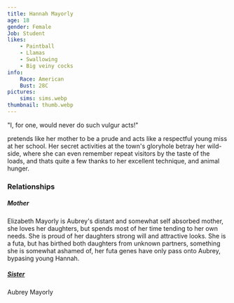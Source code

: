 ```yaml
---
title: Hannah Mayorly
age: 18
gender: Female
Job: Student
likes: 
    - Paintball
    - Llamas
    - Swallowing
    - Big veiny cocks
info:
    Race: American
    Bust: 28C
pictures:
    sims: sims.webp
thumbnail: thumb.webp
---
```


"I, for one, would never do such vulgur acts!"

pretends like her mother to be a prude and acts like a respectful young miss at her school. Her secret activities at the town's gloryhole betray her wild-side, where she can even remember repeat visitors by the taste of the loads, and thats quite a few thanks to her excellent technique, and animal hunger.

### Relationships

##### Mother

Elizabeth Mayorly is Aubrey's distant and somewhat self absorbed mother, she loves her daughters, but spends most of her time tending to her own needs. She is proud of her daughters strong will and attractive looks. She is a futa, but has birthed both daughters from unknown partners, something she is somewhat ashamed of, her futa genes have only pass onto Aubrey, bypasing young Hannah.

##### [Sister](/characters/Aubrey-Mayorly)

Aubrey Mayorly